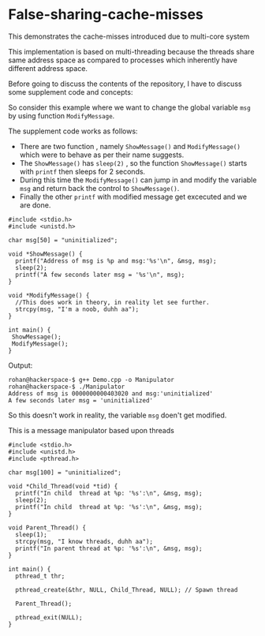 # False-sharing-cache-misses
This demonstrates the cache-misses introduced due to multi-core system

This implementation is based on multi-threading because the threads share same address space as compared to processes which inherently have different address space.

Before going to discuss the contents of the repository, I have to discuss some supplement code and concepts:

So consider this example where we want to change the global variable  ```msg```  by using function ```ModifyMessage```. 

The supplement code works as follows:

* There are two function , namely ```ShowMessage()``` and ```ModifyMessage()``` which were to behave as per their name suggests.
* The ```ShowMessage()``` has ```sleep(2)```  , so the function ```ShowMessage()``` starts with ```printf``` then sleeps for 2 seconds.
* During this time the ```ModifyMessage()``` can jump in and modify the variable ```msg``` and return back the control to ```ShowMessage()```.
* Finally the other ```printf``` with modified message get excecuted and we are done.  

```
#include <stdio.h>
#include <unistd.h>

char msg[50] = "uninitialized";

void *ShowMessage() {
  printf("Address of msg is %p and msg:'%s'\n", &msg, msg);
  sleep(2);
  printf("A few seconds later msg = '%s'\n", msg);
}

void *ModifyMessage() {
  //This does work in theory, in reality let see further.
  strcpy(msg, "I'm a noob, duhh aa");
}

int main() {
 ShowMessage();
 ModifyMessage();
}
```
Output:
```
rohan@hackerspace-$ g++ Demo.cpp -o Manipulator  
rohan@hackerspace-$ ./Manipulator  
Address of msg is 0000000000403020 and msg:'uninitialized'  
A few seconds later msg = 'uninitialized'  
```
So this doesn't work in reality, the variable ```msg``` doen't get modified.

This is a message manipulator based upon threads

```
#include <stdio.h>
#include <unistd.h>
#include <pthread.h>

char msg[100] = "uninitialized";

void *Child_Thread(void *tid) {
  printf("In child  thread at %p: '%s':\n", &msg, msg);
  sleep(2);
  printf("In child  thread at %p: '%s':\n", &msg, msg);
}

void Parent_Thread() {
  sleep(1);
  strcpy(msg, "I know threads, duhh aa");
  printf("In parent thread at %p: '%s':\n", &msg, msg);
}

int main() {
  pthread_t thr;

  pthread_create(&thr, NULL, Child_Thread, NULL); // Spawn thread

  Parent_Thread();

  pthread_exit(NULL);
}

```

